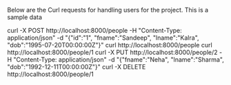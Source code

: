 Below are the Curl requests for handling users for the project. This is a sample data

curl -X POST http://localhost:8000/people -H "Content-Type: application/json" -d "{\"id\":\"1\", \"fname\":\"Sandeep\", \"lname\":\"Kalra\", \"dob\":\"1995-07-20T00:00:00Z\"}"
curl http://localhost:8000/people
curl http://localhost:8000/people/1
curl -X PUT http://localhost:8000/people/2 -H "Content-Type: application/json" -d "{\"fname\":\"Neha\", \"lname\":\"Sharma\", \"dob\":\"1992-12-11T00:00:00Z\"}"
curl -X DELETE http://localhost:8000/people/1

